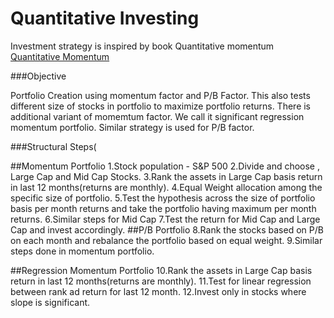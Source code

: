 # Quantitative Investing

Investment strategy is inspired by book Quantitative momentum [Quantitative Momentum](https://www.amazon.com/Quantitative-Momentum-Practitioners-Momentum-Based-Selection/dp/111923719X/ref=sr_1_1?ie=UTF8&qid=1478201274&sr=8-1&keywords=quantitative+momentum)

###Objective

Portfolio Creation using momentum factor and P/B Factor. This also tests different size of stocks in portfolio to maximize portfolio returns. There is additional variant of momemtum factor. We call it significant regression momentum portfolio. Similar strategy is used for P/B factor.

###Structural Steps(

##Momentum Portfolio
1.Stock population - S&P 500
2.Divide and choose , Large Cap and Mid Cap Stocks.
3.Rank the assets in Large Cap basis return in last 12 months(returns are monthly).
4.Equal Weight allocation among the specific size of portfolio.
5.Test the hypothesis across the size of portfolio basis per month returns and take the portfolio having maximum per month returns.
6.Similar steps for Mid Cap
7.Test the return for Mid Cap and Large Cap and invest accordingly.
##P/B Portfolio
8.Rank the stocks based on P/B on each month and rebalance the portfolio based on equal weight.
9.Similar steps done in momentum portfolio.

##Regression Momentum Portfolio
10.Rank the assets in Large Cap basis return in last 12 months(returns are monthly).
11.Test for linear regression between rank ad return for last 12 month.
12.Invest only in stocks where slope is significant.








